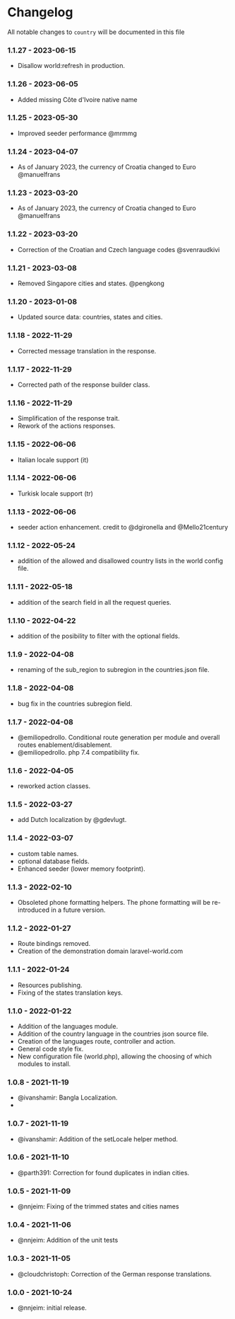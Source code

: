 # Changelog

All notable changes to `country` will be documented in this file

### 1.1.27 - 2023-06-15
- Disallow world:refresh in production.

### 1.1.26 - 2023-06-05
- Added missing Côte d'Ivoire native name

### 1.1.25 - 2023-05-30
- Improved seeder performance @mrmmg

### 1.1.24 - 2023-04-07
- As of January 2023, the currency of Croatia changed to Euro @manuelfrans

### 1.1.23 - 2023-03-20
- As of January 2023, the currency of Croatia changed to Euro @manuelfrans

### 1.1.22 - 2023-03-20
- Correction of the Croatian and Czech language codes @svenraudkivi

### 1.1.21 - 2023-03-08
- Removed Singapore cities and states. @pengkong

### 1.1.20 - 2023-01-08
- Updated source data: countries, states and cities.

### 1.1.18 - 2022-11-29
- Corrected message translation in the response.

### 1.1.17 - 2022-11-29
- Corrected path of the response builder class.

### 1.1.16 - 2022-11-29
- Simplification of the response trait.
- Rework of the actions responses.

### 1.1.15 - 2022-06-06
- Italian locale support (it)

### 1.1.14 - 2022-06-06
- Turkisk locale support (tr)

### 1.1.13 - 2022-06-06
- seeder action enhancement. credit to @dgironella and @Mello21century

### 1.1.12 - 2022-05-24
- addition of the allowed and disallowed country lists in the world config file.  

### 1.1.11 - 2022-05-18
- addition of the search field in all the request queries.

### 1.1.10 - 2022-04-22
- addition of the posibility to filter with the optional fields.

### 1.1.9 - 2022-04-08
- renaming of the sub_region to subregion in the countries.json file.  

### 1.1.8 - 2022-04-08
- bug fix in the countries subregion field.  

### 1.1.7 - 2022-04-08
- @emiliopedrollo. Conditional route generation per module and overall routes enablement/disablement.
- @emiliopedrollo. php 7.4 compatibility fix.

### 1.1.6 - 2022-04-05
- reworked action classes.

### 1.1.5 - 2022-03-27
- add Dutch localization by @gdevlugt.

### 1.1.4 - 2022-03-07
- custom table names.
- optional database fields.
- Enhanced seeder (lower memory footprint).

### 1.1.3 - 2022-02-10
- Obsoleted phone formatting helpers. The phone formatting will be re-introduced in a future version.

### 1.1.2 - 2022-01-27
- Route bindings removed.
- Creation of the demonstration domain laravel-world.com

### 1.1.1 - 2022-01-24
- Resources publishing.
- Fixing of the states translation keys.

### 1.1.0 - 2022-01-22
- Addition of the languages module.
- Addition of the country language in the countries json source file.
- Creation of the languages route, controller and action.
- General code style fix.
- New configuration file (world.php), allowing the choosing of which modules to install.

### 1.0.8 - 2021-11-19
- @ivanshamir: Bangla Localization.
- 
### 1.0.7 - 2021-11-19
- @ivanshamir: Addition of the setLocale helper method.

### 1.0.6 - 2021-11-10
- @parth391: Correction for found duplicates in  indian cities.

### 1.0.5 - 2021-11-09
- @nnjeim: Fixing of the trimmed states and cities names

### 1.0.4 - 2021-11-06
- @nnjeim: Addition of the unit tests

### 1.0.3 - 2021-11-05
- @cloudchristoph: Correction of the German response translations.

### 1.0.0 - 2021-10-24
- @nnjeim: initial release.
